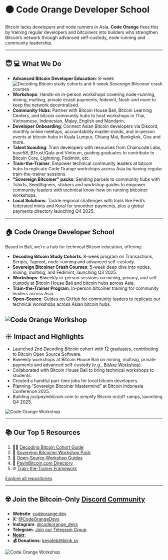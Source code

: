 # 🟠 Code Orange Developer School

Bitcoin lacks developers and node runners in Asia. **Code Orange** fixes this by training regular developers and bitcoiners into builders who strengthen Bitcoin’s network through advanced self-custody, node running and community leadership.

---

## **😇 💻 What We Do**

- **Advanced Bitcoin Developer Education**: 8-week ![*Decoding Bitcoin* study cohorts](https://bitcoindevs.xyz/decoding/communities/code-orange) and 5-week *Sovereign Bitcoiner* crash courses
- **Workshops**: Hands-on in-person workshops covering node-running, mining, multisig, private ecash payments, fedimint, Nostr and more to keep the network decentralised.  
- **Community Hubs**: Partner with Bitcoin House Bali, Bitcoin Learning Centers, and bitcoin community hubs to host workshops in Thai, Vietnamese, Indonesian, Malay, English and Mandarin.  
- **Developer Onboarding**: Connect Asian Bitcoin developers via Discord, monthly online meetups, accountability master-minds, and in-person events at bitcoin hubs in Kuala Lumpur, Chiang Mai, Bankgkok, Goa and more. 
- **Talent Scouting**: Train developers with resources from Chaincode Labs, base58, ₿Trust/Qala and Vinteum, guiding graduates to contribute to Bitcoin Core, Lightning, Fedimint, etc.
- **Train-the-Trainer**: Empower technical community leaders at bitcoin hubs to replicate Code Orange workshops acorss Asia by having regular train-the-trainer sessions.
- **"Sovereign Bitcoiner" packs**: Sending parcels to community hubs with Tshirts, SeedSigners, stickers and workshop guides to empower community leaders with technical know-how on running bitcoiner workshops.
- **Local Solutions**: Tackle regional challenges with tools like Fedi’s federated mints and Koral for smoother payments, plus a global payments directory launching Q4 2025.  
---

## **🏠 Code Orange Developer School**

Based in Bali, we’re a hub for technical Bitcoin education, offering:  

- **Decoding Bitcoin Study Cohorts**: 8-week program on Transactions, Scripts, Taproot, node-running and advanced self-custody.  
- **Sovereign Bitcoiner Crash Courses**: 5-week deep dive into nodes, mining, multisig, and Fedimint, launching Q3 2025.  
- **Workshops**: Biweekly in-person sessions on mining, privacy, and self-custody at Bitcoin House Bali and bitcoin hubs across Asia.  
- **Train-the-Trainer Program**: In-person bitcoiner training for community leaders across Asia. 
- **Open-Source**: Guides on GitHub for community leaders to replicate our technical workshops across Asian bitcoin hubs.  

![Code Orange Workshop](https://pbs.twimg.com/media/GpYYjPmacAAZxMJ?format=jpg&name=large)
---

## **☀️ Impact and Highlights**

- Launched 2nd *Decoding Bitcoin* cohort with 12 graduates, contributing to Bitcoin Open Source Software.  
- Biweekly workshops at Bitcoin House Bali on mining, multisig, private payments and advanced self-custody (e.g., [BitAxe Workshop](https://x.com/btchousebali/status/1883250217107271738)).  
- Collaborated with Bitcoin House Bali to bring technical workshops to students.  
- Created a handful part-time jobs for local bitcoin developers.  
- Planning “Sovereign Bitcoiner Mastermind” at Bitcoin Indonesia Conference 2025.  
- Building *justpayinbitcoin.com* to simplify Bitcoin on/off-ramps, launching Q4 2025.  

![Code Orange Workshop](https://via.placeholder.com/600x300.png?text=Code+Orange+Workshop) <!-- Replace with actual image URL -->

---

## **📚 Our Top 5 Resources**

1. 👩‍💻 [Decoding Bitcoin Cohort Guide](https://github.com/codeorange/decoding-bitcoin)  
2. 📘 [Sovereign Bitcoiner Workshop Pack](https://github.com/codeorange/sovereign-bitcoiner)  
3. 🔧 [Open-Source Workshop Guides](https://github.com/codeorange/workshop-guides)  
4. 💸 [PayInBitcoin.com Directory](https://payinbitcoin.com)  
5. 🌐 [Train-the-Trainer Framework](https://github.com/codeorange/train-the-trainer)  

[Explore all repositories](https://github.com/codeorange)

---

## **☢️ Join the Bitcoin-Only [Discord Community](https://discord.gg/xd6dmPF9bA)**

- **Website**: [codeorange.dev](https://codeorange.dev)  
- **X**: [@CodeOrangeDevs](https://x.com/CodeOrangeDevs)  
- **Instagram**: [@codeorange_devs](https://instagram.com/codeorangedevs)  
- **Telegram**: [Join our Telegram Group](https://t.me/codeorangedevs)  
- **[Nostr](https://primal.net/p/npub1gxqyeea3xspkd68mxlxsvvk3gdzdd555u504ynwpdj0ghg503mvq2gydt0)**:   
- **💰 Donations**: keypleb@blink.sv

![Code Orange Workshop](https://pbs.twimg.com/media/GoLACdXbYAA_vv1?format=jpg&name=large)
